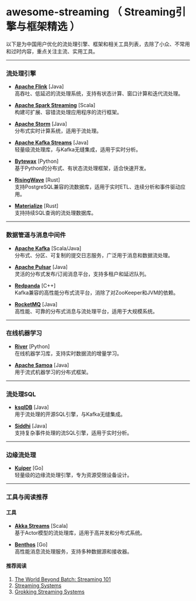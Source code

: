 # awesome-streaming （ Streaming引擎与框架精选 ）

以下是为中国用户优化的流处理引擎、框架和相关工具列表，去除了小众、不常用和过时内容，重点关注主流、实用工具。

---

### 流处理引擎

- **[Apache Flink](https://github.com/apache/flink)** [Java]  
  高吞吐、低延迟的流处理系统，支持有状态计算、窗口计算和迭代流处理。
  
- **[Apache Spark Streaming](https://github.com/apache/spark)** [Scala]  
  构建可扩展、容错流处理应用程序的流行框架。
  
- **[Apache Storm](https://github.com/apache/storm)** [Java]  
  分布式实时计算系统，适用于流处理。

- **[Apache Kafka Streams](https://github.com/apache/kafka)** [Java]  
  轻量级流处理库，与Kafka无缝集成，适用于实时分析。

- **[Bytewax](https://github.com/bytewax/bytewax)** [Python]  
  基于Python的分布式、有状态流处理框架，适合快速开发。

- **[RisingWave](https://github.com/risingwavelabs/risingwave)** [Rust]  
  支持PostgreSQL兼容的流数据库，适用于实时ETL、连续分析和事件驱动应用。

- **[Materialize](https://materialize.com)** [Rust]  
  支持持续SQL查询的流处理数据库。

---

### 数据管道与消息中间件

- **[Apache Kafka](https://github.com/apache/kafka)** [Scala/Java]  
  分布式、分区、可复制的提交日志服务，广泛用于消息和数据流处理。

- **[Apache Pulsar](https://github.com/apache/pulsar)** [Java]  
  灵活的分布式发布/订阅消息平台，支持多租户和延迟队列。

- **[Redpanda](https://github.com/redpanda-data/redpanda)** [C++]  
  Kafka兼容的高性能分布式流平台，消除了对ZooKeeper和JVM的依赖。

- **[RocketMQ](https://github.com/apache/rocketmq)** [Java]  
  高性能、可靠的分布式消息与流处理平台，适用于大规模系统。

---

### 在线机器学习

- **[River](https://github.com/online-ml/river)** [Python]  
  在线机器学习库，支持实时数据流的增量学习。

- **[Apache Samoa](https://github.com/apache/incubator-samoa)** [Java]  
  用于流式机器学习的分布式框架。

---

### 流处理SQL

- **[ksqlDB](https://github.com/confluentinc/ksql)** [Java]  
  用于流处理的开源SQL引擎，与Kafka无缝集成。

- **[Siddhi](https://github.com/siddhi-io/siddhi)** [Java]  
  支持复杂事件处理的流SQL引擎，适用于实时分析。

---

### 边缘流处理

- **[Kuiper](https://github.com/emqx/kuiper)** [Go]  
  轻量级的边缘流处理引擎，专为资源受限设备设计。

---

### 工具与阅读推荐

#### 工具

- **[Akka Streams](https://github.com/akka/akka)** [Scala]  
  基于Actor模型的流处理库，适用于高并发和分布式系统。

- **[Benthos](https://github.com/Jeffail/benthos)** [Go]  
  高性能消息流处理服务，支持多种数据源和接收器。

#### 推荐阅读

1. [The World Beyond Batch: Streaming 101](http://radar.oreilly.com/2015/08/the-world-beyond-batch-streaming-101.html)  
2. [Streaming Systems](https://www.oreilly.com/library/view/streaming-systems/9781491983867/)  
3. [Grokking Streaming Systems](https://www.manning.com/books/grokking-streaming-systems)  
